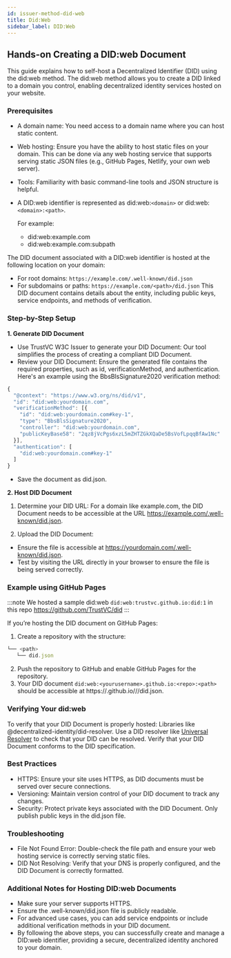 ```yaml
---
id: issuer-method-did-web
title: Did:Web
sidebar_label: DID:Web
---
```


## Hands-on Creating a DID:web Document

This guide explains how to self-host a Decentralized Identifier (DID) using the did:web method. The did:web method allows you to create a DID linked to a domain you control, enabling decentralized identity services hosted on your website.

### Prerequisites

- A domain name: You need access to a domain name where you can host static content.
- Web hosting: Ensure you have the ability to host static files on your domain. This can be done via any web hosting service that supports serving static JSON files (e.g., GitHub Pages, Netlify, your own web server).
- Tools: Familiarity with basic command-line tools and JSON structure is helpful.
- A DID:web identifier is represented as did:web:`<domain>` or did:web:`<domain>:<path>`.

  For example:

  - did:web:example.com
  - did:web:example.com:subpath

The DID document associated with a DID:web identifier is hosted at the following location on your domain:

- For root domains: `https://example.com/.well-known/did.json`
- For subdomains or paths: `https://example.com/<path>/did.json`
  This DID document contains details about the entity, including public keys, service endpoints, and methods of verification.

### Step-by-Step Setup

**1. Generate DID Document**

- Use TrustVC W3C Issuer to generate your DID Document: Our tool simplifies the process of creating a compliant DID Document.
- Review your DID Document: Ensure the generated file contains the required properties, such as id, verificationMethod, and authentication. Here's an example using the BbsBlsSignature2020 verification method:

```typescript
{
  "@context": "https://www.w3.org/ns/did/v1",
  "id": "did:web:yourdomain.com",
  "verificationMethod": [{
    "id": "did:web:yourdomain.com#key-1",
    "type": "BbsBlsSignature2020",
    "controller": "did:web:yourdomain.com",
    "publicKeyBase58": "2qz8jVcPgs6xzL5mZHTZGkXQaDe5BsVofLpqqBfAw1Nc"
  }],
  "authentication": [
    "did:web:yourdomain.com#key-1"
  ]
}
```

- Save the document as did.json.

**2. Host DID Document**

1.  Determine your DID URL: For a domain like example.com, the DID Document needs to be accessible at the URL https://example.com/.well-known/did.json.

2.  Upload the DID Document:

- Ensure the file is accessible at https://yourdomain.com/.well-known/did.json.
- Test by visiting the URL directly in your browser to ensure the file is being served correctly.

### Example using GitHub Pages

:::note
We hosted a sample did:web `did:web:trustvc.github.io:did:1` in this repo https://github.com/TrustVC/did
:::

If you’re hosting the DID document on GitHub Pages:

1. Create a repository with the structure:

```typescript
└── <path>
   └── did.json
```

2. Push the repository to GitHub and enable GitHub Pages for the repository.
3. Your DID document `did:web:<yourusername>.github.io:<repo>:<path>` should be accessible at https://<yourusername>.github.io/<repo>/<path>/did.json.

### Verifying Your did:web

To verify that your DID Document is properly hosted:
Libraries like @decentralized-identity/did-resolver.
Use a DID resolver like [Universal Resolver](https://dev.uniresolver.io/) to check that your DID can be resolved.
Verify that your DID Document conforms to the DID specification.

### Best Practices

- HTTPS: Ensure your site uses HTTPS, as DID documents must be served over secure connections.
- Versioning: Maintain version control of your DID document to track any changes.
- Security: Protect private keys associated with the DID Document. Only publish public keys in the did.json file.

### Troubleshooting

- File Not Found Error: Double-check the file path and ensure your web hosting service is correctly serving static files.
- DID Not Resolving: Verify that your DNS is properly configured, and the DID Document is correctly formatted.

### Additional Notes for Hosting DID:web Documents

- Make sure your server supports HTTPS.
- Ensure the .well-known/did.json file is publicly readable.
- For advanced use cases, you can add service endpoints or include additional verification methods in your DID document.
- By following the above steps, you can successfully create and manage a DID:web identifier, providing a secure, decentralized identity anchored to your domain.
